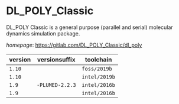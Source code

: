 # DL_POLY_Classic

DL_POLY Classic is a general purpose (parallel and serial) molecular dynamics simulation package.

*homepage*: <https://gitlab.com/DL_POLY_Classic/dl_poly>

version | versionsuffix | toolchain
--------|---------------|----------
``1.10`` |  | ``foss/2019b``
``1.10`` |  | ``intel/2019b``
``1.9`` | ``-PLUMED-2.2.3`` | ``intel/2016b``
``1.9`` |  | ``intel/2016b``
